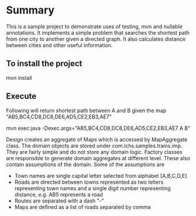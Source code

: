Summary
=================
This is a sample project to demonstrate uses of testing, mvn and nullable annotations. It implements a simple problem that searches the shortest path from one city to another given a directed graph. It also calculates distance between cities and other useful information.

To install the project
------------ 

mvn install

Execute
------------

Following will return shortest path between A and B given the map "AB5,BC4,CD8,DC8,DE6,AD5,CE2,EB3,AE7"  

mvn exec:java -Dexec.args="AB5,BC4,CD8,DC8,DE6,AD5,CE2,EB3,AE7 A B"

Design creates an aggregate of Maps which is accessed by MapAggregate class. The domain objects are stored under com.ichs.samples.trains.imp. They are fairly simple and do not store any domain logic. Factory classes are responsible to generate domain aggregates at different level. These also contain assumptions of the domain. Some of the assumptions are

* Town names are single capital letter selected from alphabet [A,B,C,D,E]
* Roads are directed between towns represented as two letters representing town names and a single digit number representing distance, e.g. AB5 represents a road 
* Routes are separated with a dash "-"
* Maps are defined as a list of roads separated by comma 

